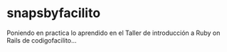 # snapsbyfacilito
Poniendo en practica lo aprendido en el Taller de introducción a Ruby on Rails de codigofacilito...
